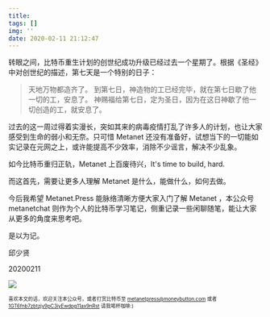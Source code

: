 ```yaml
---
title: 
tags: []
img: ''
date: 2020-02-11 21:12:47
---
```


转眼之间，比特币重生计划的创世纪成功升级已经过去一个星期了。根据《圣经》中对创世纪的描述，第七天是一个特别的日子：

> 天地万物都造齐了。
> 到第七日，神造物的工已经完毕，就在第七日歇了他一切的工，安息了。
> 神赐福给第七日，定为圣日，因为在这日神歇了他一切创造的工，就安息了。

过去的这一周过得着实漫长，突如其来的病毒疫情打乱了许多人的计划，也让大家感受到生命的弱小和无奈。只可惜 Metanet 还没有准备好，试想当下的一切能如实记录在元网之上，或许能提高不少效率，消除不少谣言，解决不少乱象。

如今比特币重归正轨，Metanet 上百废待兴，It's time to build, hard.

而这首先，需要让更多人理解 Metanet 是什么，能做什么，如何去做。

今后我希望 Metanet.Press 能脉络清晰方便大家入门了解 Metanet ，本公众号 metanetchat 则作为个人的比特币学习笔记，侧重记录一些闲聊随笔，能让大家从更多的角度来思考吧。

是以为记。

邱少贤

20200211

![](https://imgkr.cn-bj.ufileos.com/be77d669-d9a8-46ed-b6b1-8f48692f3b9b.png)

<sub><sup>喜欢本文的话，欢迎关注本公众号，或者打赏比特币至 [metanetpress@moneybutton.com](bitcoin:metanetpress@moneybutton.com) 或者 [1GT6fnb7zbtzjy9pC3iyEwdpg11ax9nRst](bitcoin:1GT6fnb7zbtzjy9pC3iyEwdpg11ax9nRst) 请我喝杯咖啡:)</sup></sub>

